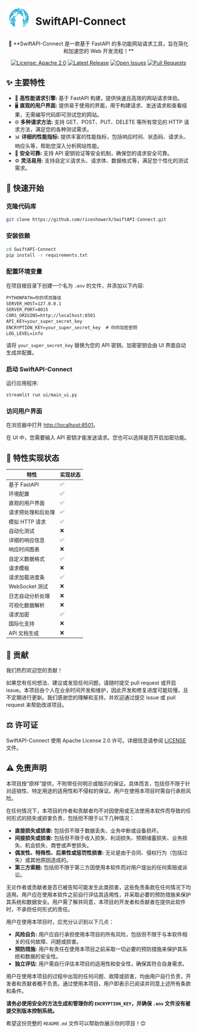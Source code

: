 <div align="center" style="display: flex; align-items: center;">
  <img src="https://github.com/riceshowerX/picx-images-hosting/raw/master/网站/android-chrome-192x192-1.6wqw9el8i6.webp" alt="Logo" width="70" height="70" style="margin-right: 10px;"> 
  <h1>SwiftAPI-Connect</h1> 
</div>

<p align="center">
  🚀 **SwiftAPI-Connect 是一款基于 FastAPI 的多功能网站请求工具，旨在简化和加速您的 Web 开发流程！** 
</p>

<p align="center">
  <a href="https://github.com/riceshowerX/SwiftAPI-Connect/blob/main/LICENSE" target="_blank"><img src="https://img.shields.io/badge/License-Apache%202.0-blue.svg" alt="License: Apache 2.0"></a>
  <a href="https://github.com/riceshowerX/SwiftAPI-Connect/releases/latest" target="_blank"><img src="https://img.shields.io/github/v/release/riceshowerX/SwiftAPI-Connect" alt="Latest Release"></a>
  <a href="https://github.com/riceshowerX/SwiftAPI-Connect/issues" target="_blank"><img src="https://img.shields.io/github/issues/riceshowerX/SwiftAPI-Connect" alt="Open Issues"></a>
  <a href="https://github.com/riceshowerX/SwiftAPI-Connect/pulls" target="_blank"><img src="https://img.shields.io/github/issues-pr/riceshowerX/SwiftAPI-Connect" alt="Pull Requests"></a>
</p>

## ✨ 主要特性

- 🚀 **高性能请求引擎:** 基于 FastAPI 构建，提供快速且高效的网站请求体验。
- 🖥️ **直观的用户界面:** 提供易于使用的界面，用于构建请求、发送请求和查看结果，无需编写代码即可测试您的网站。
- 🌐 **多种请求方法:** 支持 GET、POST、PUT、DELETE 等所有常见的 HTTP 请求方法，满足您的各种测试需求。
- 📊 **详细的性能指标:** 提供丰富的性能指标，包括响应时间、状态码、请求头、响应头等，帮助您深入分析网站性能。
- 🔐 **安全可靠:** 支持 API 密钥验证等安全机制，确保您的请求安全可靠。 
- ⚙️ **灵活易用:** 支持自定义请求头、请求体、数据格式等，满足您个性化的测试需求。

## 🚀 快速开始

### 克隆代码库

```bash
git clone https://github.com/riceshowerX/SwiftAPI-Connect.git
```

### 安装依赖

```bash
cd SwiftAPI-Connect
pip install -r requirements.txt
```

### 配置环境变量

在项目根目录下创建一个名为 `.env` 的文件，并添加以下内容:

```env
PYTHONPATH=你的项目路径
SERVER_HOST=127.0.0.1
SERVER_PORT=8015
CORS_ORIGINS=http://localhost:8501
API_KEY=your_super_secret_key
ENCRYPTION_KEY=your_super_secret_key  # 你的加密密钥
LOG_LEVEL=info
```

请将 `your_super_secret_key` 替换为您的 API 密钥。加密密钥会由 UI 界面自动生成并配置。

### 启动 SwiftAPI-Connect

运行应用程序:

```bash
streamlit run ui/main_ui.py
```

### 访问用户界面

在浏览器中打开 [http://localhost:8501](http://localhost:8501)。

在 UI 中，您需要输入 API 密钥才能发送请求。您也可以选择是否开启加密功能。

## 🎨 特性实现状态

| 特性                   | 实现状态 |
|------------------------|----------|
| 基于 FastAPI           | ✅        |
| 环境配置               | ✅        |
| 直观的用户界面         | ✅        |
| 请求预处理和后处理     | ✅        |
| 模拟 HTTP 请求         | ✅        |
| 自动化测试             | ❌        |
| 详细的响应信息         | ✅        |
| 响应时间图表           | ❌        |
| 自定义数据格式         | ✅        |
| 请求模板               | ❌        |
| 请求加载进度条         | ✅        |
| WebSocket 测试         | ❌        |
| 日志自动分析处理       | ❌        |
| 可视化数据解析         | ❌        |
| 请求加密               | ✅        |
| 国际化支持             | ❌        |
| API 文档生成           | ❌        |

## 🤝 贡献

我们热烈欢迎您的贡献！

如果您有任何想法、建议或发现任何问题，请随时提交 pull request 或开启 issue。本项目由个人在业余时间开发和维护，因此开发和修复进度可能较慢，且不定期进行更新。我们感谢您的理解和支持，并欢迎通过提交 issue 或 pull request 来帮助改进项目。

## ⚖️ 许可证

SwiftAPI-Connect 使用 Apache License 2.0 许可。详细信息请参阅 [LICENSE](https://github.com/riceshowerX/SwiftAPI-Connect/blob/main/LICENSE) 文件。

## ⚠️ 免责声明

本项目按“原样”提供，不附带任何明示或暗示的保证。具体而言，包括但不限于针对适销性、特定用途的适用性和不侵权的保证。用户在使用本项目时需自行承担风险。

在任何情况下，本项目的作者和贡献者均不对因使用或无法使用本软件而导致的任何形式的损失或损害负责，包括但不限于以下几种情况：

- **直接损失或损害:** 包括但不限于数据丢失、业务中断或设备损坏。
- **间接损失或损害:** 包括但不限于收入损失、利润损失、预期储蓄损失、业务损失、机会损失、商誉或声誉损失。
- **偶发性、特殊性、后果性或惩罚性损害:** 无论是由于合同、侵权行为（包括过失）或其他原因造成的。
- **第三方索赔:** 包括但不限于第三方因使用本软件而对用户提出的任何索赔或诉讼。

无论作者或贡献者是否已被告知可能发生此类损害，这些免责条款在任何情况下均适用。用户应在使用本软件之前自行评估其适用性，并采取必要的预防措施来保护其系统和数据安全。用户需了解并同意，本项目的开发者和贡献者在提供此软件时，不承担任何形式的责任。

用户在使用本项目时，应充分认识到以下几点：

- **风险自负:** 用户应自行承担使用本项目的所有风险，包括但不限于与本软件相关的任何故障、问题或损害。
- **预防措施:** 用户有责任在使用本项目之前采取一切必要的预防措施来保护其系统和数据的安全性。
- **独立评估:** 用户需自行评估本项目的适用性和安全性，确保其符合自身需求。

用户在使用本项目的过程中出现的任何问题、故障或损害，均由用户自行负责，开发者和贡献者概不负责。通过使用本项目，用户即表示已阅读并同意上述所有条款和条件。

**请务必使用安全的方法生成和管理你的 `ENCRYPTION_KEY`，并确保 `.env` 文件没有被提交到版本控制系统。**

希望这份完整的 `README.md` 文件可以帮助你展示你的项目！😊
